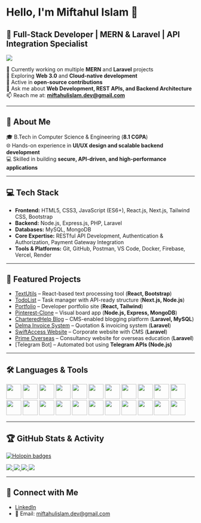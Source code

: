 # Hello, I'm Miftahul Islam 👋  

## 🚀 Full-Stack Developer | MERN & Laravel | API Integration Specialist  

<img src="https://readme-typing-svg.herokuapp.com?lines=Full+Stack+Developer;MERN+Stack;Laravel+Developer;API+Integration;Open+Source+Contributor;&center=true&width=500&height=50" />

🔭 Currently working on multiple **MERN** and **Laravel** projects  
🌱 Exploring **Web 3.0** and **Cloud-native development**  
👯 Active in **open-source contributions**  
💬 Ask me about **Web Development, REST APIs, and Backend Architecture**  
📫 Reach me at: **miftahulislam.dev@gmail.com**  

---

## 📘 About Me
🎓 B.Tech in Computer Science & Engineering (**8.1 CGPA**)  
🌐 Hands-on experience in **UI/UX design and scalable backend development**  
💻 Skilled in building **secure, API-driven, and high-performance applications**  

---

## 💻 Tech Stack
- **Frontend:** HTML5, CSS3, JavaScript (ES6+), React.js, Next.js, Tailwind CSS, Bootstrap  
- **Backend:** Node.js, Express.js, PHP, Laravel  
- **Databases:** MySQL, MongoDB  
- **Core Expertise:** RESTful API Development, Authentication & Authorization, Payment Gateway Integration  
- **Tools & Platforms:** Git, GitHub, Postman, VS Code, Docker, Firebase, Vercel, Render  

---

## 🚀 Featured Projects
- [TextUtils](https://textutils-mif.vercel.app/) – React-based text processing tool (**React, Bootstrap**)  
- [TodoList](https://todolist-mif.vercel.app/) – Task manager with API-ready structure (**Next.js, Node.js**)  
- [Portfolio](https://miftahportfolio.vercel.app/) – Developer portfolio site (**React, Tailwind**)  
- [Pinterest-Clone](https://pinterest-clone-uyqo.onrender.com/) – Visual board app (**Node.js, Express, MongoDB**)  
- [CharteredHelp Blog](https://blog.charteredhelp.com/) – CMS-enabled blogging platform (**Laravel, MySQL**)  
- [Delma Invoice System](http://delmabeach.com/login) – Quotation & invoicing system (**Laravel**)  
- [SwiftAccess Website](https://swiftaccess-sa.com/) – Corporate website with CMS (**Laravel**)  
- [Prime Overseas](http://primeoverseas.co/) – Consultancy website for overseas education (**Laravel**)  
- [Telegram Bot] – Automated bot using **Telegram APIs (Node.js)**  

---

## 🛠️ Languages & Tools
<p align="left">
  <img src="https://cdn.jsdelivr.net/gh/devicons/devicon/icons/html5/html5-original.svg" width="40" height="40" />
  <img src="https://cdn.jsdelivr.net/gh/devicons/devicon/icons/css3/css3-original.svg" width="40" height="40" />
  <img src="https://cdn.jsdelivr.net/gh/devicons/devicon/icons/javascript/javascript-original.svg" width="40" height="40" />
  <img src="https://cdn.jsdelivr.net/gh/devicons/devicon/icons/php/php-original.svg" width="40" height="40" />
  <img src="https://cdn.jsdelivr.net/gh/devicons/devicon/icons/laravel/laravel-original.svg" width="40" height="40" />
  <img src="https://cdn.jsdelivr.net/gh/devicons/devicon/icons/react/react-original.svg" width="40" height="40" />
  <img src="https://cdn.jsdelivr.net/gh/devicons/devicon/icons/nextjs/nextjs-original.svg" width="40" height="40" />
  <img src="https://www.vectorlogo.zone/logos/tailwindcss/tailwindcss-icon.svg" width="40" height="40" />
  <img src="https://cdn.jsdelivr.net/gh/devicons/devicon/icons/bootstrap/bootstrap-original.svg" width="40" height="40" />
  <img src="https://cdn.jsdelivr.net/gh/devicons/devicon/icons/nodejs/nodejs-original.svg" width="40" height="40" />
  <img src="https://cdn.jsdelivr.net/gh/devicons/devicon/icons/express/express-original.svg" width="40" height="40" />
  <img src="https://cdn.jsdelivr.net/gh/devicons/devicon/icons/mongodb/mongodb-original.svg" width="40" height="40" />
  <img src="https://cdn.jsdelivr.net/gh/devicons/devicon/icons/mysql/mysql-original.svg" width="40" height="40" />
  <img src="https://www.vectorlogo.zone/logos/firebase/firebase-icon.svg" width="40" height="40" />
  <img src="https://cdn.jsdelivr.net/gh/devicons/devicon/icons/docker/docker-original.svg" width="40" height="40" />
  <img src="https://cdn.jsdelivr.net/gh/devicons/devicon/icons/git/git-original.svg" width="40" height="40" />
  <img src="https://cdn.jsdelivr.net/gh/devicons/devicon/icons/github/github-original.svg" width="40" height="40" />
  <img src="https://cdn.jsdelivr.net/gh/devicons/devicon/icons/vscode/vscode-original.svg" width="40" height="40" />
  <img src="https://www.vectorlogo.zone/logos/getpostman/getpostman-icon.svg" width="40" height="40" />
  <img src="https://cdn.jsdelivr.net/gh/devicons/devicon/icons/googlecloud/googlecloud-original.svg" width="40" height="40" />
  <img src="https://www.vectorlogo.zone/logos/vercel/vercel-icon.svg" width="40" height="40" />
  <img src="https://cdn.jsdelivr.net/gh/devicons/devicon/icons/render/render-original.svg" width="40" height="40" />
</p>

---

## 🏆 GitHub Stats & Activity

[![Holopin badges](https://holopin.me/itzmiftah)](https://holopin.io/@itzmiftah)

<a href="http://www.github.com/itzmiftah">
  <img src="https://github-readme-stats.vercel.app/api?username=itzmiftah&show_icons=true&count_private=true&title_color=22c55e&text_color=ffffff&icon_color=0891b2&bg_color=1c1917&hide_border=true" />
</a>

<a href="http://www.github.com/itzmiftah">
  <img src="https://github-readme-streak-stats.herokuapp.com/?user=itzmiftah&stroke=ffffff&background=1c1917&ring=22c55e&fire=22c55e&currStreakNum=ffffff&currStreakLabel=22c55e&sideNums=ffffff&sideLabels=ffffff&dates=ffffff&hide_border=true" />
</a>

<a href="http://www.github.com/itzmiftah">
  <img src="https://github-readme-activity-graph.vercel.app/graph?username=itzmiftah&bg_color=1c1917&color=ffffff&line=0891b2&point=ffffff&area_color=1c1917&area=true&hide_border=true&custom_title=GitHub%20Commits%20Graph" />
</a>

<a href="https://github.com/itzmiftah">
  <img src="https://github-readme-stats.vercel.app/api/top-langs/?username=itzmiftah&langs_count=10&title_color=22c55e&text_color=ffffff&icon_color=0891b2&bg_color=1c1917&hide_border=true&locale=en&custom_title=Top%20Languages" />
</a>

---

## 🔗 Connect with Me
- [LinkedIn](https://www.linkedin.com/in/miftahul-islam-b794a817a/)  
- 📧 Email: [miftahulislam.dev@gmail.com](mailto:miftahulislam.dev@gmail.com)  
